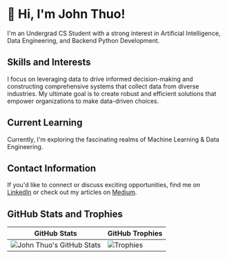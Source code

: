 # 👋 Hi, I'm John Thuo!

I'm an Undergrad CS Student with a strong interest in Artificial Intelligence, Data Engineering, and Backend Python Development. 

## Skills and Interests
I focus on leveraging data to drive informed decision-making and constructing comprehensive systems that collect data from diverse industries. My ultimate goal is to create robust and efficient solutions that empower organizations to make data-driven choices.

## Current Learning
Currently, I'm exploring the fascinating realms of Machine Learning & Data Engineering. 

## Contact Information
If you'd like to connect or discuss exciting opportunities, find me on [LinkedIn](https://www.linkedin.com/in/john-thuo-427210aa/) or check out my articles on [Medium](https://medium.com/@johnthuo).

## GitHub Stats and Trophies
| GitHub Stats | GitHub Trophies |
| --- | --- |
| ![John Thuo's GitHub Stats](https://github-readme-stats.vercel.app/api?username=john-thuo1&show_icons=true&theme=radical) | ![Trophies](https://github-profile-trophy.vercel.app/?username=john-thuo1) |


